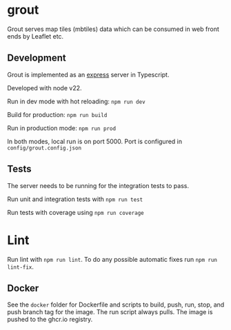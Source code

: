 # grout
Grout serves map tiles (mbtiles) data which can be consumed in web front ends by Leaflet etc.

## Development

Grout is implemented as an [express](https://expressjs.com/) server in Typescript.

Developed with node v22.

Run in dev mode with hot reloading: `npm run dev`

Build for production: `npm run build`

Run in production mode: `npm run prod`

In both modes, local run is on port 5000. Port is configured in `config/grout.config.json`

## Tests

The server needs to be running for the integration tests to pass. 

Run unit and integration tests with `npm run test`

Run tests with coverage using `npm run coverage`

# Lint

Run lint with `npm run lint`. To do any possible automatic fixes run `npm run lint-fix`.

## Docker
See the `docker` folder for Dockerfile and scripts to build, push, run, stop, and push branch tag for the image. The run 
script always pulls. The image is pushed to the ghcr.io registry. 